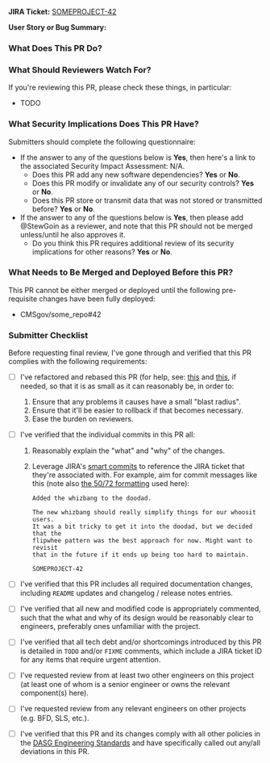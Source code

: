 <!--
You've got a Pull Request you want to submit? Awesome!
This PR template is here to help ensure you're setup for success:
  please fill it out to help ensure that your PR is complete and ready for approval.
-->

**JIRA Ticket:**
[SOMEPROJECT-42](https://jira.cms.gov/browse/SOMEPROJECT-42)

**User Story or Bug Summary:**
<!-- Please copy-paste the brief user story or bug description that this PR is intended to address. -->


### What Does This PR Do?

<!--
Add detailed discussion of changes here
This is likely a summary, or the complete contents, of your commit messages.
-->


### What Should Reviewers Watch For?

If you're reviewing this PR, please check these things, in particular:

* TODO

<!--
Add some items to the list above, or remove the entire section if it doesn't apply for some reason.

Common items include:
* Is this likely to address the goals expressed in the user story?
* Are any additional documentation updates needed?
* Are there any unhandled and/or untested edge cases you can think of?
* Is user input properly sanitized & handled?
* Does this make any backwards-incompatible changes that might break end user clients?
* Can you find any bugs if you run the code locally and test it manually?
-->


### What Security Implications Does This PR Have?

Submitters should complete the following questionnaire:

* If the answer to any of the questions below is **Yes**, then here's a link to the associated Security Impact Assessment: N/A.
    * Does this PR add any new software dependencies? **Yes** or **No**.
    * Does this PR modify or invalidate any of our security controls? **Yes** or **No**.
    * Does this PR store or transmit data that was not stored or transmitted before? **Yes** or **No**.
* If the answer to any of the questions below is **Yes**, then please add @StewGoin as a reviewer, and note that this PR should not be merged unless/until he also approves it.
    * Do you think this PR requires additional review of its security implications for other reasons? **Yes** or **No**.


### What Needs to Be Merged and Deployed Before this PR?

This PR cannot be either merged or deployed until the following pre-requisite changes have been fully deployed:

* CMSgov/some_repo#42

<!--
Add some items to the list above, or remove the entire section if it doesn't apply.

Common items include:
* Database migrations (which should always go out in PRs by themselves, to reduce risk).
* New features in external dependencies (e.g. BFD).
-->


### Submitter Checklist

Before requesting final review, I've gone through and verified that this PR complies with the following requirements:

* [ ] I've refactored and rebased this PR (for help, see: [this](https://dev.to/maxwell_dev/the-git-rebase-introduction-i-wish-id-had) and [this](https://raphaelfabeni.com/git-editing-commits-part-1/), if needed, so that it is as small as it can reasonably be, in order to:
    1. Ensure that any problems it causes have a small "blast radius".
    2. Ensure that it'll be easier to rollback if that becomes necessary.
    3. Ease the burden on reviewers.
* [ ] I've verified that the individual commits in this PR all:
    1. Reasonably explain the "what" and "why" of the changes.
    2. Leverage JIRA's [smart commits](https://confluence.atlassian.com/jirasoftwarecloud/processing-issues-with-smart-commits-788960027.html) to reference the JIRA ticket that they're associated with. For example, aim for commit messages like this (note also [the 50/72 formatting](https://stackoverflow.com/q/2290016) used here):
        
        ```
        Added the whizbang to the doodad.

        The new whizbang should really simplify things for our whoosit users.
        It was a bit tricky to get it into the doodad, but we decided that the
        flipwhee pattern was the best approach for now. Might want to revisit
        that in the future if it ends up being too hard to maintain.

        SOMEPROJECT-42
        ```
        
* [ ] I've verified that this PR includes all required documentation changes, including `README` updates and changelog / release notes entries.
* [ ] I've verified that all new and modified code is appropriately commented, such that the what and why of its design would be reasonably clear to engineers, preferably ones unfamiliar with the project.
* [ ] I've verified that all tech debt and/or shortcomings introduced by this PR is detailed in `TODO` and/or `FIXME` comments, which include a JIRA ticket ID for any items that require urgent attention.
* [ ] I've requested review from at least two other engineers on this project (at least one of whom is a senior engineer or owns the relevant component(s) here).
* [ ] I've requested review from any relevant engineers on other projects (e.g. BFD, SLS, etc.).
* [ ] I've verified that this PR and its changes comply with all other policies in the [DASG Engineering Standards](../policies/engineering_standards.md) and have specifically called out any/all deviations in this PR.
